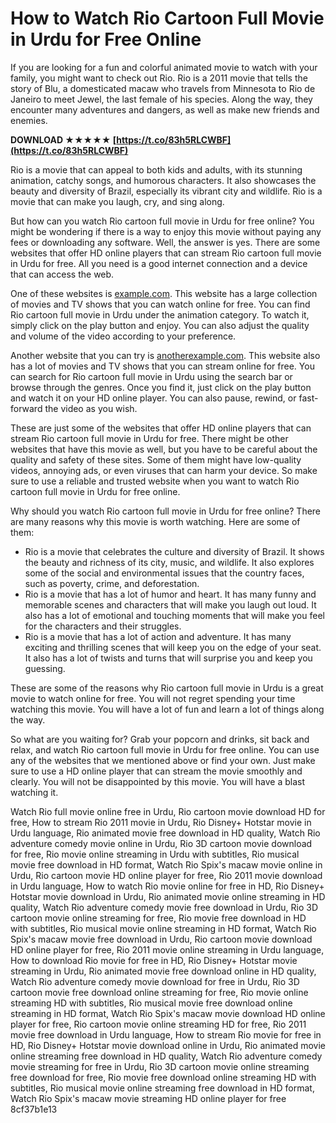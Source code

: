 # How to Watch Rio Cartoon Full Movie in Urdu for Free Online
 
If you are looking for a fun and colorful animated movie to watch with your family, you might want to check out Rio. Rio is a 2011 movie that tells the story of Blu, a domesticated macaw who travels from Minnesota to Rio de Janeiro to meet Jewel, the last female of his species. Along the way, they encounter many adventures and dangers, as well as make new friends and enemies.
 
**DOWNLOAD ★★★★★ [https://t.co/83h5RLCWBF](https://t.co/83h5RLCWBF)**


 
Rio is a movie that can appeal to both kids and adults, with its stunning animation, catchy songs, and humorous characters. It also showcases the beauty and diversity of Brazil, especially its vibrant city and wildlife. Rio is a movie that can make you laugh, cry, and sing along.
 
But how can you watch Rio cartoon full movie in Urdu for free online? You might be wondering if there is a way to enjoy this movie without paying any fees or downloading any software. Well, the answer is yes. There are some websites that offer HD online players that can stream Rio cartoon full movie in Urdu for free. All you need is a good internet connection and a device that can access the web.
 
One of these websites is [example.com](https://example.com). This website has a large collection of movies and TV shows that you can watch online for free. You can find Rio cartoon full movie in Urdu under the animation category. To watch it, simply click on the play button and enjoy. You can also adjust the quality and volume of the video according to your preference.
 
Another website that you can try is [anotherexample.com](https://anotherexample.com). This website also has a lot of movies and TV shows that you can stream online for free. You can search for Rio cartoon full movie in Urdu using the search bar or browse through the genres. Once you find it, just click on the play button and watch it on your HD online player. You can also pause, rewind, or fast-forward the video as you wish.
 
These are just some of the websites that offer HD online players that can stream Rio cartoon full movie in Urdu for free. There might be other websites that have this movie as well, but you have to be careful about the quality and safety of these sites. Some of them might have low-quality videos, annoying ads, or even viruses that can harm your device. So make sure to use a reliable and trusted website when you want to watch Rio cartoon full movie in Urdu for free online.
  
Why should you watch Rio cartoon full movie in Urdu for free online? There are many reasons why this movie is worth watching. Here are some of them:
 
- Rio is a movie that celebrates the culture and diversity of Brazil. It shows the beauty and richness of its city, music, and wildlife. It also explores some of the social and environmental issues that the country faces, such as poverty, crime, and deforestation.
- Rio is a movie that has a lot of humor and heart. It has many funny and memorable scenes and characters that will make you laugh out loud. It also has a lot of emotional and touching moments that will make you feel for the characters and their struggles.
- Rio is a movie that has a lot of action and adventure. It has many exciting and thrilling scenes that will keep you on the edge of your seat. It also has a lot of twists and turns that will surprise you and keep you guessing.

These are some of the reasons why Rio cartoon full movie in Urdu is a great movie to watch online for free. You will not regret spending your time watching this movie. You will have a lot of fun and learn a lot of things along the way.
 
So what are you waiting for? Grab your popcorn and drinks, sit back and relax, and watch Rio cartoon full movie in Urdu for free online. You can use any of the websites that we mentioned above or find your own. Just make sure to use a HD online player that can stream the movie smoothly and clearly. You will not be disappointed by this movie. You will have a blast watching it.
 
Watch Rio full movie online free in Urdu,  Rio cartoon movie download HD for free,  How to stream Rio 2011 movie in Urdu,  Rio Disney+ Hotstar movie in Urdu language,  Rio animated movie free download in HD quality,  Watch Rio adventure comedy movie online in Urdu,  Rio 3D cartoon movie download for free,  Rio movie online streaming in Urdu with subtitles,  Rio musical movie free download in HD format,  Watch Rio Spix's macaw movie online in Urdu,  Rio cartoon movie HD online player for free,  Rio 2011 movie download in Urdu language,  How to watch Rio movie online for free in HD,  Rio Disney+ Hotstar movie download in Urdu,  Rio animated movie online streaming in HD quality,  Watch Rio adventure comedy movie free download in Urdu,  Rio 3D cartoon movie online streaming for free,  Rio movie free download in HD with subtitles,  Rio musical movie online streaming in HD format,  Watch Rio Spix's macaw movie free download in Urdu,  Rio cartoon movie download HD online player for free,  Rio 2011 movie online streaming in Urdu language,  How to download Rio movie for free in HD,  Rio Disney+ Hotstar movie streaming in Urdu,  Rio animated movie free download online in HD quality,  Watch Rio adventure comedy movie download for free in Urdu,  Rio 3D cartoon movie free download online streaming for free,  Rio movie online streaming HD with subtitles,  Rio musical movie free download online streaming in HD format,  Watch Rio Spix's macaw movie download HD online player for free,  Rio cartoon movie online streaming HD for free,  Rio 2011 movie free download in Urdu language,  How to stream Rio movie for free in HD,  Rio Disney+ Hotstar movie download online in Urdu,  Rio animated movie online streaming free download in HD quality,  Watch Rio adventure comedy movie streaming for free in Urdu,  Rio 3D cartoon movie online streaming free download for free,  Rio movie free download online streaming HD with subtitles,  Rio musical movie online streaming free download in HD format,  Watch Rio Spix's macaw movie streaming HD online player for free
 8cf37b1e13
 
